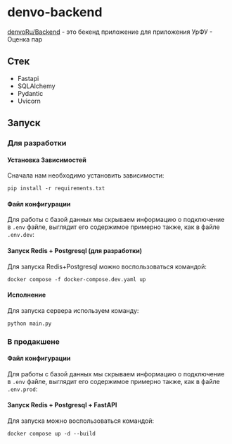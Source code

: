 # denvo-backend
[denvoRu/Backend](https://github.com/denvoRu/Backend) - это бекенд приложение для приложения УрФУ - Оценка пар

## Стек
* Fastapi
* SQLAlchemy
* Pydantic
* Uvicorn


## Запуск

### Для разработки
#### Установка Зависимостей
Сначала нам необходимо установить зависимости:
```
pip install -r requirements.txt
```

#### Файл конфигурации
Для работы с базой данных мы скрываем информацию о подключение в `.env` файле, выглядит его содержимое примерно также, как в файле `.env.dev`:

#### Запуск Redis + Postgresql (для разработки)
Для запуска Redis+Postgresql можно воспользоваться командой:
```
docker compose -f docker-compose.dev.yaml up
```

#### Исполнение
Для запуска сервера используем команду:
```python
python main.py
```

### В продакшене

#### Файл конфигурации
Для работы с базой данных мы скрываем информацию о подключение в `.env` файле, выглядит его содержимое примерно также, как в файле `.env.prod`:

#### Запуск Redis + Postgresql + FastAPI
Для запуска можно воспользоваться командой:
```
docker compose up -d --build
```
